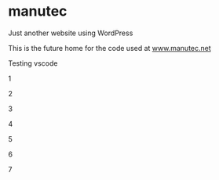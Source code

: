 # manutec
Just another website using WordPress

This is the future home for the code used at www.manutec.net

Testing vscode

1

2

3

4


5


6


7

